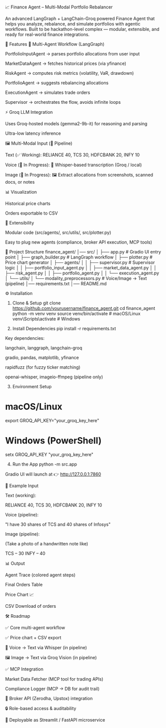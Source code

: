 📈 Finance Agent – Multi-Modal Portfolio Rebalancer

An advanced LangGraph + LangChain-Groq powered Finance Agent that helps you analyze, rebalance, and simulate portfolios with agentic workflows.
Built to be hackathon-level complex — modular, extensible, and ready for real-world finance integrations.

🚀 Features
🧩 Multi-Agent Workflow (LangGraph)

PortfolioInputAgent → parses portfolio allocations from user input

MarketDataAgent → fetches historical prices (via yfinance)

RiskAgent → computes risk metrics (volatility, VaR, drawdown)

PortfolioAgent → suggests rebalancing allocations

ExecutionAgent → simulates trade orders

Supervisor → orchestrates the flow, avoids infinite loops

⚡ Groq LLM Integration

Uses Groq-hosted models (gemma2-9b-it) for reasoning and parsing

Ultra-low latency inference

🖼️ Multi-Modal Input (🚧 Pipeline)

Text (✅ Working):
RELIANCE 40, TCS 30, HDFCBANK 20, INFY 10

Voice (🚧 In Progress): 🎤 Whisper-based transcription (Groq / local)

Image (🚧 In Progress): 🖼️ Extract allocations from screenshots, scanned docs, or notes

📊 Visualization

Historical price charts

Orders exportable to CSV

🔧 Extensibility

Modular code (src/agents/, src/utils/, src/plotter.py)

Easy to plug new agents (compliance, broker API execution, MCP tools)

📂 Project Structure
finance_agent/
│── src/
│   ├── app.py                  # Gradio UI entry point
│   ├── graph_builder.py        # LangGraph workflow
│   ├── plotter.py              # Price chart generator
│   ├── agents/
│   │   ├── supervisor.py       # Supervisor logic
│   │   ├── portfolio_input_agent.py
│   │   ├── market_data_agent.py
│   │   ├── risk_agent.py
│   │   ├── portfolio_agent.py
│   │   └── execution_agent.py
│   └── utils/
│       └── modality_preprocessors.py   # Voice/Image → Text (pipeline)
│── requirements.txt
│── README.md

⚙️ Installation
1. Clone & Setup
git clone https://github.com/yourusername/finance_agent.git
cd finance_agent
python -m venv venv
source venv/bin/activate   # macOS/Linux
venv\Scripts\activate      # Windows

2. Install Dependencies
pip install -r requirements.txt


Key dependencies:

langchain, langgraph, langchain-groq

gradio, pandas, matplotlib, yfinance

rapidfuzz (for fuzzy ticker matching)

openai-whisper, imageio-ffmpeg (pipeline only)

3. Environment Setup
# macOS/Linux
export GROQ_API_KEY="your_groq_key_here"

# Windows (PowerShell)
setx GROQ_API_KEY "your_groq_key_here"

4. Run the App
python -m src.app


Gradio UI will launch at 👉 http://127.0.0.1:7860

🧪 Example Input

Text (working):

RELIANCE 40, TCS 30, HDFCBANK 20, INFY 10


Voice (pipeline):

"I have 30 shares of TCS and 40 shares of Infosys"


Image (pipeline):

(Take a photo of a handwritten note like)

TCS – 30
INFY – 40

📊 Output

Agent Trace (colored agent steps)

Final Orders Table

Price Chart 📈

CSV Download of orders

🛠️ Roadmap

✅ Core multi-agent workflow

✅ Price chart + CSV export

🎤 Voice → Text via Whisper (in pipeline)

🖼️ Image → Text via Groq Vision (in pipeline)

✅ MCP Integration

Market Data Fetcher (MCP tool for trading APIs)

Compliance Logger (MCP → DB for audit trail)

🔗 Broker API (Zerodha, Upstox) integration

🔒 Role-based access & auditability

📱 Deployable as Streamlit / FastAPI microservice
